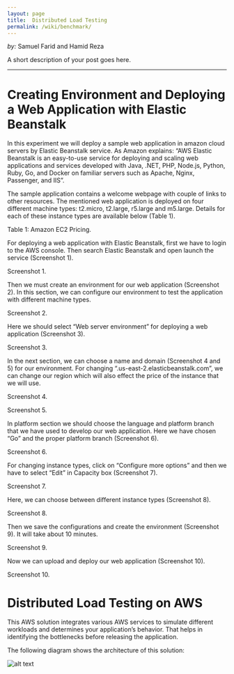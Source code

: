 ```yaml
---
layout: page
title:  Distributed Load Testing
permalink: /wiki/benchmark/
---
```


*by:* Samuel Farid and Hamid Reza


A short description of your post goes here.

---
# Creating Environment and Deploying a Web Application with Elastic Beanstalk

In this experiment we will deploy a sample web application in amazon cloud servers by Elastic Beanstalk service. As Amazon explains: “AWS Elastic Beanstalk is an easy-to-use service for deploying and scaling web applications and services developed with Java, .NET, PHP, Node.js, Python, Ruby, Go, and Docker on familiar servers such as Apache, Nginx, Passenger, and IIS”.

The sample application contains a welcome webpage with couple of links to other resources. The mentioned web application is deployed on four different machine types: t2.micro, t2.large, r5.large and m5.large. Details for each of these instance types are available below (Table 1).
	
Table 1: Amazon EC2 Pricing.

For deploying a web application with Elastic Beanstalk, first we have to login to the AWS console. Then search Elastic Beanstalk and open launch the service (Screenshot 1).
 
Screenshot 1.

Then we must create an environment for our web application (Screenshot 2). In this section, we can configure our environment to test the application with different machine types.
 
Screenshot 2.

Here we should select “Web server environment” for deploying a web application (Screenshot 3).
 
Screenshot 3.





In the next section, we can choose a name and domain (Screenshot 4 and 5) for our environment. For changing “.us-east-2.elasticbeanstalk.com”, we can change our region  which will also effect the price of the instance that we will use.
 
Screenshot 4.
 
Screenshot 5.



In platform section we should choose the language and platform branch that we have used to develop our web application. Here we have chosen “Go” and the proper platform branch (Screenshot 6).
 
Screenshot 6.

For changing instance types, click on “Configure more options” and then we have to select “Edit” in Capacity box (Screenshot 7).
 
Screenshot 7.


Here, we can choose between different instance types (Screenshot 8).
 
Screenshot 8.

Then we save the configurations and create the environment (Screenshot 9). It will take about 10 minutes.
 
Screenshot 9.

Now we can upload and deploy our web application (Screenshot 10).
 
Screenshot 10.



# Distributed Load Testing on AWS

This AWS solution integrates various AWS services to simulate different workloads and determines your application’s behavior. That helps in identifying the bottlenecks before releasing the application. 

The following diagram shows the architecture of this solution:


![alt text](https://d1.awsstatic.com/Solutions/Solutions%20Category%20Template%20Draft/Solution%20Architecture%20Diagrams/distributed-load-testing-on-aws-architecture.f4325edc7552df2a3977d67c491b330819e52e9f.png "Title")
